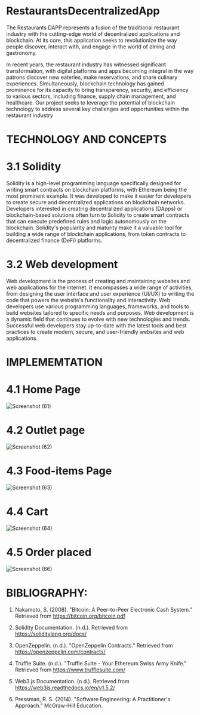 # RestaurantsDecentralizedApp

The Restaurants DAPP represents a fusion of the traditional restaurant industry with the cutting-edge world of decentralized applications and blockchain. At its core, this application seeks to revolutionize the way people discover, interact with, and engage in the world of dining and gastronomy.

In recent years, the restaurant industry has witnessed significant transformation, with digital platforms and apps becoming integral in the way patrons discover new eateries, make reservations, and share culinary experiences. Simultaneously, blockchain technology has gained prominence for its capacity to bring transparency, security, and efficiency to various sectors, including finance, supply chain management, and healthcare.
Our project seeks to leverage the potential of blockchain technology to address several key challenges and opportunities within the restaurant industry

# TECHNOLOGY AND CONCEPTS

# 3.1 Solidity

Solidity is a high-level programming language specifically designed for writing smart contracts on blockchain platforms, with Ethereum being the most prominent example. It was developed to make it easier for developers to create secure and decentralized applications on blockchain networks.
Developers interested in creating decentralized applications (DApps) or blockchain-based solutions often turn to Solidity to create smart contracts that can execute predefined rules and logic autonomously on the blockchain. Solidity's popularity and maturity make it a valuable tool for building a wide range of blockchain applications, from token contracts to decentralized finance (DeFi) platforms.

# 3.2  Web development
Web development is the process of creating and maintaining websites and web applications for the internet. It encompasses a wide range of activities, from designing the user interface and user experience (UI/UX) to writing the code that powers the website's functionality and interactivity. Web developers use various programming languages, frameworks, and tools to build websites tailored to specific needs and purposes.
Web development is a dynamic field that continues to evolve with new technologies and trends. Successful web developers stay up-to-date with the latest tools and best practices to create modern, secure, and user-friendly websites and web applications.

# IMPLEMEMTATION

# 4.1 Home Page
![Screenshot (61)](https://github.com/Akshavya2509/RestaurantsDecentralizedApp/assets/97899039/7946b5d8-7ceb-46ba-8c5c-739c6011677b)

# 4.2 Outlet page
![Screenshot (62)](https://github.com/Akshavya2509/RestaurantsDecentralizedApp/assets/97899039/9e9f7fbb-af7d-4b52-b656-77a23f7738cf)

# 4.3 Food-items Page
![Screenshot (63)](https://github.com/Akshavya2509/RestaurantsDecentralizedApp/assets/97899039/72e175ef-1f8d-4d85-b634-1f5287a75852)

# 4.4 Cart
![Screenshot (64)](https://github.com/Akshavya2509/RestaurantsDecentralizedApp/assets/97899039/422692c0-0fcf-4c10-ad81-36d4624c9899)

# 4.5 Order placed
![Screenshot (66)](https://github.com/Akshavya2509/RestaurantsDecentralizedApp/assets/97899039/7ce32ee3-7a56-48df-8fac-8809ad74f534)

# BIBLIOGRAPHY:

1. Nakamoto, S. (2008). "Bitcoin: A Peer-to-Peer Electronic Cash System." Retrieved from https://bitcoin.org/bitcoin.pdf

2. Solidity Documentation. (n.d.). Retrieved from https://soliditylang.org/docs/

3. OpenZeppelin. (n.d.). "OpenZeppelin Contracts." Retrieved from https://openzeppelin.com/contracts/

4. Truffle Suite. (n.d.). "Truffle Suite - Your Ethereum Swiss Army Knife." Retrieved from https://www.trufflesuite.com/

5. Web3.js Documentation. (n.d.). Retrieved from https://web3js.readthedocs.io/en/v1.5.2/

6. Pressman, R. S. (2014). "Software Engineering: A Practitioner's Approach." McGraw-Hill Education.
